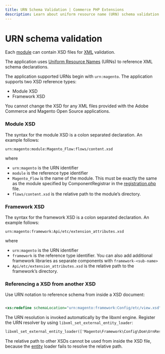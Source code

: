 ```yaml
---
title: URN Schema Validation | Commerce PHP Extensions
description: Learn about uniform resource name (URN) schema validation for Adobe Commerce and Magento Open Source components.
---
```


# URN schema validation

Each [module](https://glossary.magento.com/module) can contain XSD files for [XML](https://glossary.magento.com/xml) validation.

The application uses [Uniform Resource Names](https://en.wikipedia.org/wiki/Uniform_Resource_Name) (URNs) to reference XML schema declarations.

The application supported URNs begin with `urn:magento`. The application supports two XSD reference types:

*  Module XSD
*  Framework XSD

<InlineAlert variant="info" slots="text"/>

You cannot change the XSD for any XML files provided with the Adobe Commerce and Magento Open Source applications.

### Module XSD

The syntax for the module XSD is a colon separated declaration. An example follows:

`urn:magento:module:Magento_Flow:flows/content.xsd`

where

*  `urn:magento` is the URN identifier
*  `module` is the reference type identifier
*  `Magento_Flow` is the name of the module. This must be exactly the same as the module specified by ComponentRegistrar in the [registration.php](component-registration.md) file.
*  `flows/content.xsd` is the relative path to the module&#8217;s directory.

### Framework XSD

The syntax for the framework XSD is a colon separated declaration. An example follows:

`urn:magento:framework:Api/etc/extension_attributes.xsd`

where

*  `urn:magento` is the URN identifier
*  `framework` is the reference type identifier. You can also add additional framework libraries as separate components with `framework-<sub-name>`
*  `Api/etc/extension_attributes.xsd` is the relative path to the framework&#8217;s directory.

### Referencing a XSD from another XSD

Use URN notation to reference schema from inside a XSD document:

```xml

<xs:redefine schemaLocation="urn:magento:framework:Config/etc/view.xsd">

```

The URN resolution is invoked automatically by the libxml engine. Register the URN resolver by using `libxml_set_external_entity_loader`:

```xml
libxml_set_external_entity_loader(['Magento\Framework\Config\Dom\UrnResolver', 'registerEntityLoader']);
```

<InlineAlert variant="info" slots="text"/>

The relative path to other XSDs cannot be used from inside the XSD file, because the [entity](https://glossary.magento.com/entity) loader fails to resolve the relative path.
